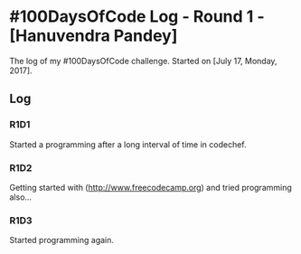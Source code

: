 # #100DaysOfCode Log - Round 1 - [Hanuvendra Pandey]

The log of my #100DaysOfCode challenge. Started on [July 17, Monday, 2017].

## Log

### R1D1 
Started a programming after a long interval of time in codechef.

### R1D2
Getting started with  (http://www.freecodecamp.org) and tried programming also...

### R1D3
Started programming again.
